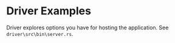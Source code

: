 # Driver Examples

Driver explores options you have for hosting the application. See `driver\src\bin\server.rs`.
